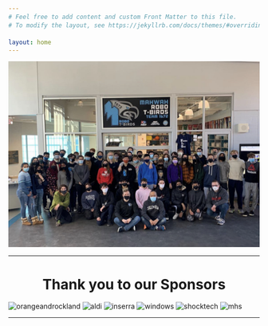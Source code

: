```yaml
---
# Feel free to add content and custom Front Matter to this file.
# To modify the layout, see https://jekyllrb.com/docs/themes/#overriding-theme-defaults

layout: home
---
```



![image](/assets/images/team_photo.jpg)

--------------

# <center>Thank you to our Sponsors</center>

<img src ="https://secureservercdn.net/50.62.90.29/ygj.f73.myftpupload.com/wp-content/uploads/2019/10/Capture-1024x145.png" alt="orangeandrockland" width="500">
<img src ="https://secureservercdn.net/50.62.90.29/ygj.f73.myftpupload.com/wp-content/uploads/2021/12/ALDI_2017-150x150.png" alt="aldi" width="220">
<img src ="https://secureservercdn.net/50.62.90.29/ygj.f73.myftpupload.com/wp-content/uploads/2019/10/Inserra-Supermarkets-1024x260.jpg" alt="inserra" width="360">
<img src ="https://secureservercdn.net/50.62.90.29/ygj.f73.myftpupload.com/wp-content/uploads/2021/12/OWM-LOGO-ARCHITECTURAL-STEEL-FINAL-1024x410.jpg" alt="windows" width="360">
<img src ="https://secureservercdn.net/50.62.90.29/ygj.f73.myftpupload.com/wp-content/uploads/2022/02/shock-tech-logo.png" alt="shocktech" width="350">
<img src ="https://secureservercdn.net/50.62.90.29/ygj.f73.myftpupload.com/wp-content/uploads/2019/11/mahwah-300x133.png" alt="mhs" width="350">


--------------

